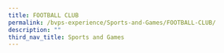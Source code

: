 ```yaml
---
title: FOOTBALL CLUB
permalink: /bvps-experience/Sports-and-Games/FOOTBALL-CLUB/
description: ""
third_nav_title: Sports and Games
---
```

